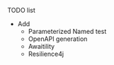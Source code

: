 TODO list
* Add
  * Parameterized Named test
  * OpenAPI generation
  * Awaitility
  * Resilience4j

